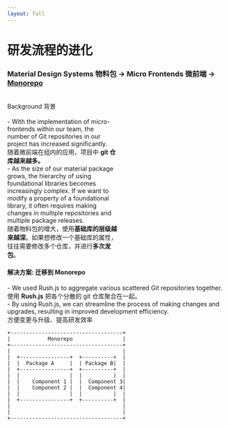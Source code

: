 ```yaml
---
layout: full
---
```


<h1 class="no-mb font-300">研发流程的进化</h1>
<h3 class="font-xs">
Material Design Systems 物料包
 -> Micro Frontends 微前端 -> <strong><u>Monorepo</u></strong>
</h3>
<br>

<div class="flex gap-4 mt-2">

<div style="width: 50%">
<v-clicks>


<div class="flex"> Background 背景 </div>
<br>
<div class="flex gap-1 font-300 text-sm items-start">
    - <span>With the implementation of micro-frontends within our team, the number of Git repositories in our project has increased significantly.
  <br/>
  随着微前端在组内的应用，项目中 <strong>git 仓库越来越多。</strong></span>
</div>
<div class="flex gap-1 font-300 text-sm items-start">
    - <span>
  As the size of our material package grows, the hierarchy of using foundational libraries becomes increasingly complex. If we want to modify a property of a foundational library, it often requires making changes in multiple repositories and multiple package releases.
  <br/>
  随着物料包的增大，使用<strong>基础库的层级越来越深</strong>。如果想修改一个基础库的属性，往往需要修改多个仓库，并进行<strong>多次发包</strong>。</span>
</div>

</v-clicks>
</div>

<div>

<v-clicks>
<h4 class="font-300 flex"><akar-icons:circle-check-fill class="text-success w-30px" /><strong> 解决方案: 迁移到 Monorepo </strong></h4>

<div class="flex flex-col gap-2 mt-2">

<div class="flex gap-1 font-300 text-sm items-center">
    - <span>We used Rush.js to aggregate various scattered Git repositories together.
  <br> 使用  <strong>Rush.js</strong> 把各个分散的 git 仓库聚合在一起。</span>
</div>
<div class="flex gap-1 font-300 text-sm items-center">
    - <span>By using Rush.js, we can streamline the process of making changes and upgrades, resulting in improved development efficiency. <br/>方便变更与升级、提高研发效率</span>
</div>

```
+------------------------------------+
|            Monorepo                |
+------------------------------------+
|                                    |
|  +----------------+  +----------+  |
|  |  Package A     |  | Package B|  |
|  +----------------+  +----------+  |
|  |                |  |          |  |
|  |    Component 1 |  |  Component 3|
|  |    Component 2 |  |  Component 4|
|  |                |  |          |  |
|  +----------------+  +----------+  |
|                                    |
|                                    |
+------------------------------------+
```
</div>


</v-clicks>
</div>
</div>

